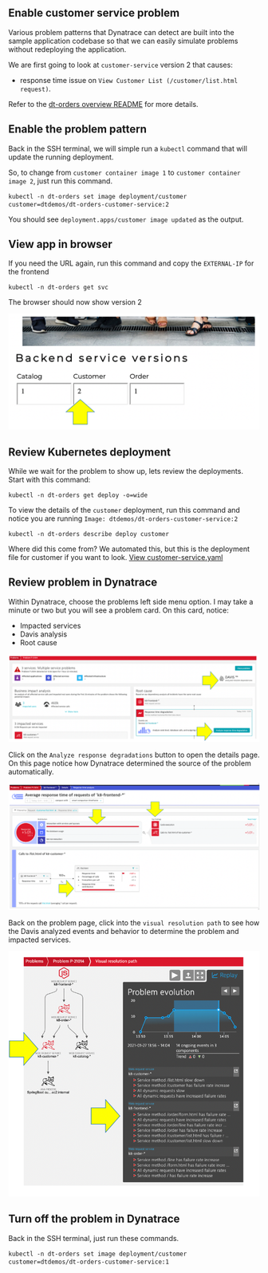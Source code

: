## Enable customer service problem

Various problem patterns that Dynatrace can detect are built into the sample application codebase so that we can easily simulate problems without redeploying the application.

We are first going to look at `customer-service` version 2 that causes:
* response time issue on `View Customer List (/customer/list.html request)`.

Refer to the [dt-orders overview README](https://github.com/dt-orders/overview#pre-built-docker-images) for more details.

## Enable the problem pattern

Back in the SSH terminal, we will simple run a `kubectl` command that will update the running deployment.

So, to change from `customer container image 1` to `customer container image 2`, just run this command.

```
kubectl -n dt-orders set image deployment/customer customer=dtdemos/dt-orders-customer-service:2
```

You should see `deployment.apps/customer image updated` as the output.

## View app in browser

If you need the URL again, run this command and copy the `EXTERNAL-IP` for the frontend

```
kubectl -n dt-orders get svc
```

The browser should now show version 2

![image](../../../assets/images/lab3-version-2.png)

## Review Kubernetes deployment

While we wait for the problem to show up, lets review the deployments.  Start with this command:

```
kubectl -n dt-orders get deploy -o=wide
```

To view the details of the `customer` deployment, run this command and notice you are running `Image: dtdemos/dt-orders-customer-service:2`

```
kubectl -n dt-orders describe deploy customer
```

Where did this come from?  We automated this, but this is the deployment file for customer if you want to look. [View customer-service.yaml](https://github.com/dt-orders/overview/blob/master/k8/customer-service.yaml)

## Review problem in Dynatrace

Within Dynatrace, choose the problems left side menu option.  I may take a minute or two but you will see a problem card.  On this card, notice:

* Impacted services
* Davis analysis
* Root cause

![image](../../../assets/images/lab3-customer-problem-summary.png)

Click on the `Analyze response degradations` button to open the details page.  On this page notice how Dynatrace determined the source of the problem automatically.

![image](../../../assets/images/lab3-customer-problem-details.png)

Back on the problem page, click into the `visual resolution path` to see how the Davis analyzed events and behavior to determine the problem and impacted services.

![image](../../../assets/images/lab3-customer-problem-path.png)

## Turn off the problem in Dynatrace

Back in the SSH terminal, just run these commands.

```
kubectl -n dt-orders set image deployment/customer customer=dtdemos/dt-orders-customer-service:1
```
